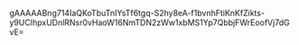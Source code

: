 gAAAAABng714IaQKoTbuTnIYsTf6tgq-S2hy8eA-f1bvnhFtiKnKfZikts-y9UCIhpxUDnlRNsr0vHaoW16NmTDN2zWw1xbMS1Yp7QbbjFWrEoofVj7dGvE=